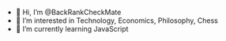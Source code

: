 - 👋 Hi, I’m @BackRankCheckMate
- 👀 I’m interested in Technology, Economics, Philosophy, Chess
- 🌱 I’m currently learning JavaScript

<!---
BackRankCheckMate/BackRankCheckMate is a ✨ special ✨ repository because its `README.md` (this file) appears on your GitHub profile.
You can click the Preview link to take a look at your changes.
--->
